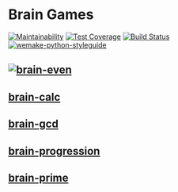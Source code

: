 # Brain Games

[![Maintainability](https://api.codeclimate.com/v1/badges/a99a88d28ad37a79dbf6/maintainability)](https://codeclimate.com/github/codeclimate/codeclimate/maintainability)
[![Test Coverage](https://api.codeclimate.com/v1/badges/a99a88d28ad37a79dbf6/test_coverage)](https://codeclimate.com/github/codeclimate/codeclimate/test_coverage)
[![Build Status](https://travis-ci.org/veetors/python-project-lvl1.svg?branch=master)](https://travis-ci.org/veetors/python-project-lvl1)
[![wemake-python-styleguide](https://img.shields.io/badge/style-wemake-000000.svg)](https://github.com/wemake-services/wemake-python-styleguide)

## [![brain-even](https://asciinema.org/a/Qk2g4YCybnR5kc7OAP4lKYIlC.png)](https://asciinema.org/a/Qk2g4YCybnR5kc7OAP4lKYIlC)

## [brain-calc](https://asciinema.org/a/SrhtCNZfgvhLzC7oD9r25r53l)

## [brain-gcd](https://asciinema.org/a/oz7IY14XRSFZUnzHPUKhh8oVb)

## [brain-progression](https://asciinema.org/a/a29Xc1KrPdLIACsqo4xGxcgOC)

## [brain-prime](https://asciinema.org/a/tRS0PhLPkG6RtFKyjcC52pUQf)
